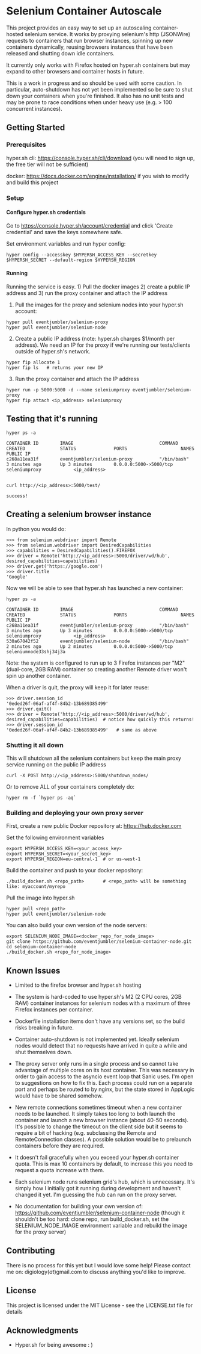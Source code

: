 # Selenium Container Autoscale

This project provides an easy way to set up an autoscaling container-hosted selenium service. It works by proxying selenium's http (JSONWire)
requests to containers that run browser instances, spinning up new containers dynamically, reusing browsers instances that have been
released and shutting down idle containers.

It currently only works with Firefox hosted on hyper.sh containers but may expand to other browsers and container hosts in future.

This is a work in progress and so should be used with some caution. In particular, auto-shutdown has not yet been implemented so be sure to shut down
your containers when you're finished. It also has no unit tests and may be prone to race conditions when under heavy use (e.g. > 100 concurrent instances).

## Getting Started

### Prerequisites

hyper.sh cli:  https://console.hyper.sh/cli/download  (you will need to sign up, the free tier will not be sufficient)

docker:        https://docs.docker.com/engine/installation/  if you wish to modify and build this project

### Setup

#### Configure hyper.sh credentials

Go to https://console.hyper.sh/account/credential and click 'Create credential' and save the keys somewhere safe.

Set environment variables and run hyper config:
```
hyper config --accesskey $HYPERSH_ACCESS_KEY --secretkey $HYPERSH_SECRET --default-region $HYPERSH_REGION
```

#### Running

Running the service is easy. 1) Pull the docker images 2) create a public IP address and 3) run the proxy container and attach the IP address

1) Pull the images for the proxy and selenium nodes into your hyper.sh account:
```
hyper pull eventjumbler/selenium-proxy
hyper pull eventjumbler/selenium-node
```

2) Create a public IP address (note: hyper.sh charges $1/month per address). We need an IP for the proxy if we're running our tests/clients outside of hyper.sh's network.
```
hyper fip allocate 1
hyper fip ls   # returns your new IP
```

3) Run the proxy container and attach the IP address
```
hyper run -p 5000:5000 -d --name seleniumproxy eventjumbler/selenium-proxy
hyper fip attach <ip_address> seleniumproxy
```

## Testing that it's running

```
hyper ps -a

CONTAINER ID        IMAGE                                COMMAND             CREATED             STATUS              PORTS                    NAMES                    PUBLIC IP
c268a11ea31f        eventjumbler/selenium-proxy          "/bin/bash"         3 minutes ago       Up 3 minutes        0.0.0.0:5000->5000/tcp   seleniumproxy            <ip_address>


curl http://<ip_address>:5000/test/

success!
```

## Creating a selenium browser instance

In python you would do:

```
>>> from selenium.webdriver import Remote
>>> from selenium.webdriver import DesiredCapabilities
>>> capabilities = DesiredCapabilities().FIREFOX
>>> driver = Remote('http://<ip_address>:5000/driver/wd/hub', desired_capabilities=capabilities)
>>> driver.get('https://google.com')
>>> driver.title
'Google'
```

Now we will be able to see that hyper.sh has launched a new container:

```
hyper ps -a

CONTAINER ID        IMAGE                                COMMAND             CREATED             STATUS              PORTS                    NAMES                    PUBLIC IP
c268a11ea31f        eventjumbler/selenium-proxy          "/bin/bash"         3 minutes ago       Up 3 minutes        0.0.0.0:5000->5000/tcp   seleniumproxy            <ip_address>
530a67042f52        eventjumbler/selenium-node           "/bin/bash"         2 minutes ago       Up 2 minutes        0.0.0.0:5000->5000/tcp   seleniumnode33shj34j3a
```

Note: the system is configured to run up to 3 Firefox instances per "M2" (dual-core, 2GB RAM) container so creating another Remote driver won't spin up another container.

When a driver is quit, the proxy will keep it for later reuse:
```
>>> driver.session_id
'0eded26f-06af-af4f-84b2-13b689385499'
>>> driver.quit()
>>> driver = Remote('http://<ip_address>:5000/driver/wd/hub', desired_capabilities=capabilities)  # notice how quickly this returns!
>>> driver.session_id
'0eded26f-06af-af4f-84b2-13b689385499'   # same as above
```

### Shutting it all down

This will shutdown all the selenium containers but keep the main proxy service running on the public IP address
```
curl -X POST http://<ip_address>:5000/shutdown_nodes/
```

Or to remove ALL of your containers completely do:
```
hyper rm -f `hyper ps -aq`
```

### Building and deploying your own proxy server

First, create a new public Docker repository at: https://hub.docker.com

Set the following environment variables
```
export HYPERSH_ACCESS_KEY=<your_access_key>
export HYPERSH_SECRET=<your_secret_key>
export HYPERSH_REGION=eu-central-1  # or us-west-1
```

Build the container and push to your docker repository:
```
./build_docker.sh <repo_path>       # <repo_path> will be something like: myaccount/myrepo
```

Pull the image into hyper.sh
```
hyper pull <repo_path>
hyper pull eventjumbler/selenium-node
```

You can also build your own version of the node servers:
```
export SELENIUM_NODE_IMAGE=<docker_repo_for_node_image>
git clone https://github.com/eventjumbler/selenium-container-node.git
cd selenium-container-node
./build_docker.sh <repo_for_node_image>
```


## Known Issues

* Limited to the firefox browser and hyper.sh hosting

* The system is hard-coded to use hyper.sh's M2 (2 CPU cores, 2GB RAM) container instances for selenium nodes with a maximum of three Firefox instances per container.

* Dockerfile installation items don't have any versions set, so the build risks breaking in future.

* Container auto-shutdown is not implemented yet. Ideally selenium nodes would detect that no requests have arrived in quite a while and shut themselves down.

* The proxy server only runs in a single process and so cannot take advantage of multiple cores on its host container. This was necessary in order to gain access to
the asyncio event loop that Sanic uses. I'm open to suggestions on how to fix this. Each process could run on a separate port and perhaps be routed to by nginx, but
the state stored in AppLogic would have to be shared somehow.

* New remote connections sometimes timeout when a new container needs to be launched. It simply takes too long to both launch
the container and launch a new browser instance (about 40-50 seconds). It's possible to change the timeout on the client side but
it seems to require a bit of hacking (e.g. subclassing the Remote and RemoteConnection classes). A possible solution would be to prelaunch
containers before they are required.

* It doesn't fail gracefully when you exceed your hyper.sh container quota. This is max 10 containers by default, to increase this you need to request a quota increase with them.

* Each selenium node runs selenium grid's hub, which is unnecessary. It's simply how I initially got it running during development and haven't changed it yet. I'm guessing the hub can run on the proxy server.

* No documentation for building your own version of: https://github.com/eventjumbler/selenium-container-node  (though it shouldn't be too hard: clone repo, run build_docker.sh, set the SELENIUM_NODE_IMAGE environment variable and rebuild the image for the proxy server)

## Contributing

There is no process for this yet but I would love some help! Please contact me on: digiology(_at_)gmail.com to discuss anything you'd like to improve.

## License

This project is licensed under the MIT License - see the LICENSE.txt file for details

## Acknowledgments

* Hyper.sh for being awesome : )